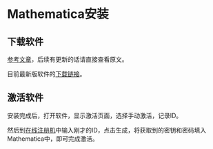 # Mathematica安装

## 下载软件

[参考文章](https://github.com/TieBaMma/InstallTutorial/blob/gh-pages/index.md)，后续有更新的话请直接查看原文。

目前最新版软件的[下载链接](https://wdm.undo.icu/vianet/Mathematica/12.3.1.0/CN/)。

## 激活软件

安装完成后，打开软件，显示激活页面，选择手动激活，记录ID。

然后到[在线注册机](https://ibug.io/blog/2019/05/mathematica-keygen/)中输入刚才的ID，点击生成，将获取到的密钥和密码填入Mathematica中，即可完成激活。
